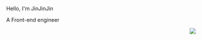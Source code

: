 <p>Hello, I'm JinJinJin</p>

<p>A Front-end engineer</p>

<img align="right" src="https://github-readme-stats.vercel.app/api?username=jinjinjin0731&show_icons=true&icon_color=805AD5&text_color=718096&bg_color=ffffff&hide_title=true" />

